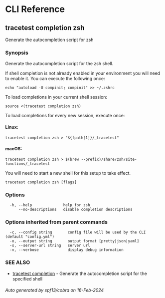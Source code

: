 # CLI Reference
## tracetest completion zsh

Generate the autocompletion script for zsh

### Synopsis

Generate the autocompletion script for the zsh shell.

If shell completion is not already enabled in your environment you will need
to enable it.  You can execute the following once:

```
echo "autoload -U compinit; compinit" >> ~/.zshrc
```

To load completions in your current shell session:

```
source <(tracetest completion zsh)
```

To load completions for every new session, execute once:

#### Linux:

```
tracetest completion zsh > "${fpath[1]}/_tracetest"
```

#### macOS:

```
tracetest completion zsh > $(brew --prefix)/share/zsh/site-functions/_tracetest
```

You will need to start a new shell for this setup to take effect.


```
tracetest completion zsh [flags]
```

### Options

```
  -h, --help              help for zsh
      --no-descriptions   disable completion descriptions
```

### Options inherited from parent commands

```
  -c, --config string       config file will be used by the CLI (default "config.yml")
  -o, --output string       output format [pretty|json|yaml]
  -s, --server-url string   server url
  -v, --verbose             display debug information
```

### SEE ALSO

* [tracetest completion](tracetest_completion.md)	 - Generate the autocompletion script for the specified shell

###### Auto generated by spf13/cobra on 16-Feb-2024
